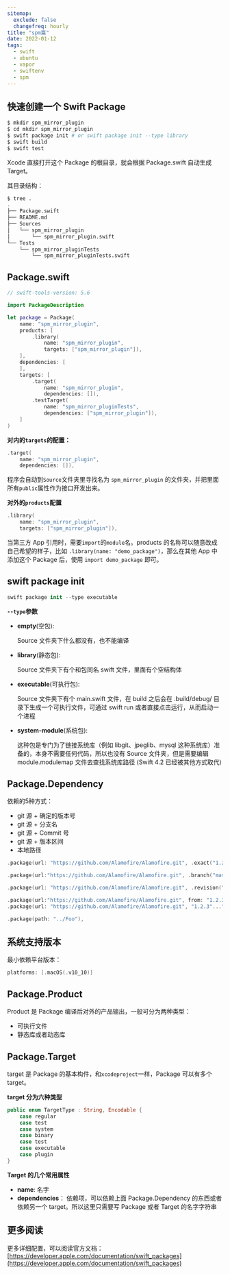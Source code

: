 ```yaml
---
sitemap:
  exclude: false
  changefreq: hourly
title: "spm篇"
date: 2022-01-12
tags:
  - swift
  - ubuntu
  - vapor
  - swiftenv
  - spm
---
```


## 快速创建一个 Swift Package

```sh
$ mkdir spm_mirror_plugin
$ cd mkdir spm_mirror_plugin
$ swift package init # or swift package init --type library
$ swift build
$ swift test
```

Xcode 直接打开这个 Package 的根目录，就会根据 Package.swift 自动生成 Target。

其目录结构：

```sh
$ tree .
.
├── Package.swift
├── README.md
├── Sources
│   └── spm_mirror_plugin
│       └── spm_mirror_plugin.swift
└── Tests
    └── spm_mirror_pluginTests
        └── spm_mirror_pluginTests.swift
```

## Package.swift

```swift
// swift-tools-version: 5.6

import PackageDescription

let package = Package(
    name: "spm_mirror_plugin",
    products: [
        .library(
            name: "spm_mirror_plugin",
            targets: ["spm_mirror_plugin"]),
    ],
    dependencies: [
    ],
    targets: [
        .target(
            name: "spm_mirror_plugin",
            dependencies: []),
        .testTarget(
            name: "spm_mirror_pluginTests",
            dependencies: ["spm_mirror_plugin"]),
    ]
)
```

**对内的`targets`的配置：**

```swift
.target(
    name: "spm_mirror_plugin",
    dependencies: []),
```
程序会自动到`Source`文件夹里寻找名为 `spm_mirror_plugin` 的文件夹，并把里面所有`public`属性作为接口开发出来。

**对外的`products`配置**

```swift
.library(
    name: "spm_mirror_plugin",
    targets: ["spm_mirror_plugin"]),
```

当第三方 App 引用时，需要`import`的`module`名。products 的名称可以随意改成自己希望的样子，比如 `.library(name: "demo_package")`，那么在其他 App 中添加这个 Package 后，使用 `import demo_package` 即可。


## swift package init

```swift
swift package init --type executable
```

**`--type`参数**

- **empty**(空包):

  Source 文件夹下什么都没有，也不能编译


- **library**(静态包):

  Source 文件夹下有个和包同名 swift 文件，里面有个空结构体


- **executable**(可执行包):

  Source 文件夹下有个 main.swift 文件，在 build 之后会在 .build/debug/ 目录下生成一个可执行文件，可通过 swift run 或者直接点击运行，从而启动一个进程


- **system-module**(系统包):

  这种包是专门为了链接系统库（例如 libgit、jpeglib、mysql 这种系统库）准备的，本身不需要任何代码，所以也没有 Source 文件夹，但是需要编辑 module.modulemap 文件去查找系统库路径 (Swift 4.2 已经被其他方式取代)


## Package.Dependency

依赖的5种方式：

- git 源 + 确定的版本号
- git 源 + 分支名
- git 源 + Commit 号
- git 源 + 版本区间
- 本地路径

```swift
.package(url: "https://github.com/Alamofire/Alamofire.git", .exact("1.2.3")),

.package(url:"https://github.com/Alamofire/Alamofire.git", .branch("master")),

.package(url: "https://github.com/Alamofire/Alamofire.git", .revision("e74b07278b926c9ec6f9643455ea00d1ce04a021"),

.package(url:"https://github.com/Alamofire/Alamofire.git", from: "1.2.3"),
.package(url: "https://github.com/Alamofire/Alamofire.git", "1.2.3"..."4.1.3"),

.package(path: "../Foo"),
```

## 系统支持版本

最小依赖平台版本：

```swift
platforms: [.macOS(.v10_10)]
```

## Package.Product

Product 是 Package 编译后对外的产品输出，一般可分为两种类型：

- 可执行文件
- 静态库或者动态库

## Package.Target

target 是 Package 的基本构件，和`xcodeproject`一样，Package 可以有多个 target。

**target 分为六种类型**

```swift
public enum TargetType : String, Encodable {
    case regular
    case test
    case system
    case binary
    case test
    case executable
    case plugin
}
```

**Target 的几个常用属性**

- **name**: 名字
- **dependencies**：
  依赖项，可以依赖上面 Package.Dependency 的东西或者依赖另一个 target。所以这里只需要写 Package 或者 Target 的名字字符串


## 更多阅读

更多详细配置，可以阅读官方文档：[https://developer.apple.com/documentation/swift_packages](https://developer.apple.com/documentation/swift_packages)








